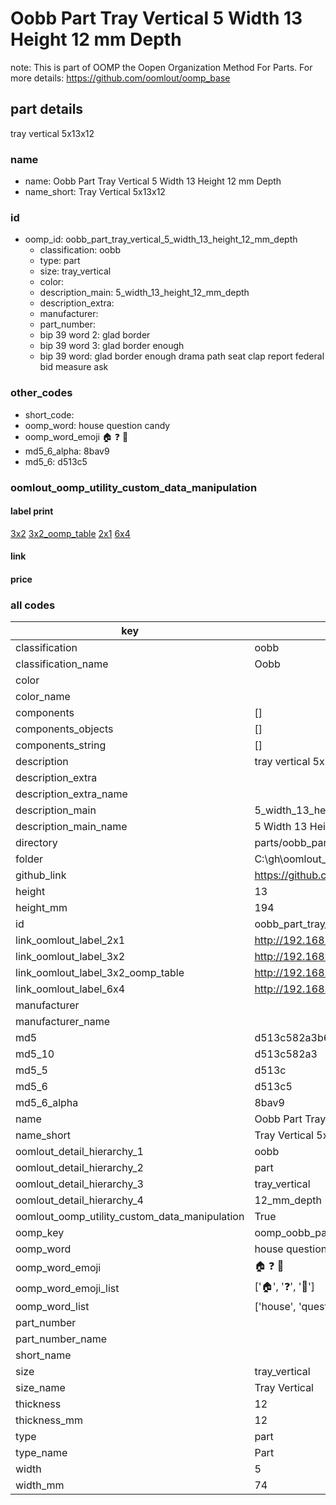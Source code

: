 # Oobb Part Tray Vertical 5 Width 13 Height 12 mm Depth  

note: This is part of OOMP the Oopen Organization Method For Parts. For more details: https://github.com/oomlout/oomp_base

##  part details
  



tray vertical 5x13x12



### name
* name: Oobb Part Tray Vertical 5 Width 13 Height 12 mm Depth
* name_short: Tray Vertical 5x13x12 
### id
* oomp_id: oobb_part_tray_vertical_5_width_13_height_12_mm_depth
  * classification: oobb
  * type: part
  * size: tray_vertical
  * color: 
  * description_main: 5_width_13_height_12_mm_depth
  * description_extra: 
  * manufacturer: 
  * part_number: 
  * bip 39 word 2: glad border
  * bip 39 word 3: glad border enough
  * bip 39 word: glad border enough drama path seat clap report federal bid measure ask

### other_codes
* short_code: 
* oomp_word: house question candy
* oomp_word_emoji :house: :question: :candy:
* md5_6_alpha: 8bav9
* md5_6: d513c5






### oomlout_oomp_utility_custom_data_manipulation
#### label print
[3x2](http://192.168.1.245:1112/?label=oomp%208bav9)
[3x2_oomp_table](http://192.168.1.108:1112/?label=oomp%208bav9)
[2x1](http://192.168.1.242:1112/?label=oomp%208bav9)
[6x4](http://192.168.1.55:1112/?label=oomp%208bav9)    

#### link

                              

#### price







### all codes 
| key | value |  
| --- | --- |  
| classification | oobb |  
| classification_name | Oobb |  
| color |  |  
| color_name |  |  
| components | [] |  
| components_objects | [] |  
| components_string | [] |  
| description | tray vertical 5x13x12 |  
| description_extra |  |  
| description_extra_name |  |  
| description_main | 5_width_13_height_12_mm_depth |  
| description_main_name | 5 Width 13 Height 12 mm Depth |  
| directory | parts/oobb_part_tray_vertical_5_width_13_height_12_mm_depth |  
| folder | C:\gh\oomlout_oobb_version_4_generated_parts\parts\oobb_part_tray_vertical_5_width_13_height_12_mm_depth |  
| github_link | https://github.com/oomlout/oomlout_oomp_part_src/tree/main/parts/oobb_part_tray_vertical_5_width_13_height_12_mm_depth |  
| height | 13 |  
| height_mm | 194 |  
| id | oobb_part_tray_vertical_5_width_13_height_12_mm_depth |  
| link_oomlout_label_2x1 | http://192.168.1.242:1112/?label=oomp%208bav9 |  
| link_oomlout_label_3x2 | http://192.168.1.245:1112/?label=oomp%208bav9 |  
| link_oomlout_label_3x2_oomp_table | http://192.168.1.108:1112/?label=oomp%208bav9 |  
| link_oomlout_label_6x4 | http://192.168.1.55:1112/?label=oomp%208bav9 |  
| manufacturer |  |  
| manufacturer_name |  |  
| md5 | d513c582a3b6e53b0950742295c67314 |  
| md5_10 | d513c582a3 |  
| md5_5 | d513c |  
| md5_6 | d513c5 |  
| md5_6_alpha | 8bav9 |  
| name | Oobb Part Tray Vertical 5 Width 13 Height 12 mm Depth |  
| name_short | Tray Vertical 5x13x12  |  
| oomlout_detail_hierarchy_1 | oobb |  
| oomlout_detail_hierarchy_2 | part |  
| oomlout_detail_hierarchy_3 | tray_vertical |  
| oomlout_detail_hierarchy_4 | 12_mm_depth |  
| oomlout_oomp_utility_custom_data_manipulation | True |  
| oomp_key | oomp_oobb_part_tray_vertical_5_width_13_height_12_mm_depth |  
| oomp_word | house question candy |  
| oomp_word_emoji | :house: :question: :candy: |  
| oomp_word_emoji_list | [':house:', ':question:', ':candy:'] |  
| oomp_word_list | ['house', 'question', 'candy'] |  
| part_number |  |  
| part_number_name |  |  
| short_name |  |  
| size | tray_vertical |  
| size_name | Tray Vertical |  
| thickness | 12 |  
| thickness_mm | 12 |  
| type | part |  
| type_name | Part |  
| width | 5 |  
| width_mm | 74 |  
